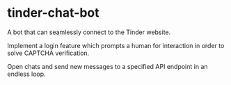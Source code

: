 # tinder-chat-bot

A bot that can seamlessly connect to the Tinder website.

Implement a login feature which prompts a human for interaction in order to solve CAPTCHA verification.

Open chats and send new messages to a specified API endpoint in an endless loop.
